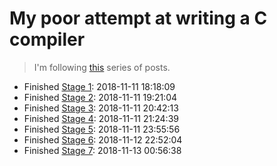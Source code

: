 # My poor attempt at writing a C compiler

> I'm following [this](https://norasandler.com/2017/11/29/Write-a-Compiler.html) series of posts.

* Finished [Stage 1](https://norasandler.com/2017/11/29/Write-a-Compiler.html): 2018-11-11 18:18:09
* Finished [Stage 2](https://norasandler.com/2017/12/05/Write-a-Compiler-2.html): 2018-11-11 19:21:04
* Finished [Stage 3](https://norasandler.com/2017/12/15/Write-a-Compiler-3.html): 2018-11-11 20:42:13
* Finished [Stage 4](https://norasandler.com/2017/12/28/Write-a-Compiler-4.html): 2018-11-11 21:24:39
* Finished [Stage 5](https://norasandler.com/2018/01/08/Write-a-Compiler-5.html): 2018-11-11 23:55:56
* Finished [Stage 6](https://norasandler.com/2018/02/25/Write-a-Compiler-6.html): 2018-11-12 22:52:04
* Finished [Stage 7](https://norasandler.com/2018/03/14/Write-a-Compiler-7.html): 2018-11-13 00:56:38